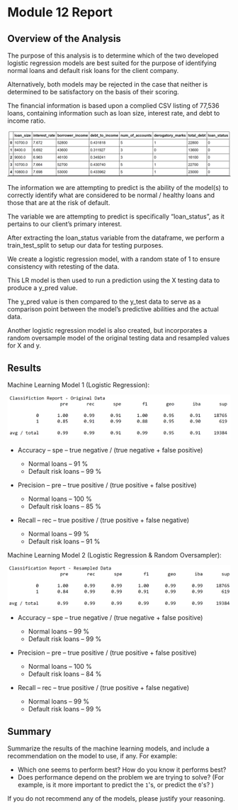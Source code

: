# Module 12 Report

## Overview of the Analysis


The purpose of this analysis is to determine which of the two developed logistic regression models are best suited for the purpose of identifying normal loans and default risk loans for the client company. 

Alternatively, both models may be rejected in the case that neither is determined to be satisfactory on the basis of their scoring.

The financial information is based upon a complied CSV listing of 77,536 loans, containing information such as loan size, interest rate, and debt to income ratio.

![Raw data](Images/raw_data.PNG)

The information we are attempting to predict is the ability of the model(s) to correctly identify what are considered to be normal / healthy loans and those that are at the risk of default.

The variable we are attempting to predict is specifically “loan_status”, as it pertains to our client’s primary interest.

After extracting the loan_status variable from the dataframe, we perform a train_test_split to setup our data for testing purposes.

We create a logistic regression model, with a random state of 1 to ensure consistency with retesting of the data.

This LR model is then used to run a prediction using the X testing data to produce a y_pred value.

The y_pred value is then compared to the y_test data to serve as a comparison point between the model’s predictive abilities and the actual data.

Another logistic regression model is also created, but incorporates a random oversample model of the original testing data and resampled values for X and y.


## Results


Machine Learning Model 1 (Logistic Regression):

![Classification Report Original](Images/classification_report_original.PNG) 

  * Accuracy – spe – true negative / (true negative + false positive)
    * Normal loans – 91 %
    * Default risk loans – 99 %
  
  * Precision – pre – true positive / (true positive + false positive)
    * Normal loans – 100 %
    * Default risk loans – 85 %
  
  * Recall – rec – true positive / (true positive + false negative)
    * Normal loans – 99 %
    * Default risk loans – 91 %


Machine Learning Model 2 (Logistic Regression & Random Oversampler):

![Classification Report Resampler](Images/classification_report_resampled.PNG) 

  * Accuracy – spe – true negative / (true negative + false positive)
    * Normal loans – 99 %
    * Default risk loans – 99 %
  
  * Precision – pre – true positive / (true positive + false positive)
    * Normal loans – 100 %
    * Default risk loans – 84 %
  
  * Recall – rec – true positive / (true positive + false negative)
    * Normal loans – 99 %
    * Default risk loans – 99 %

## Summary

Summarize the results of the machine learning models, and include a recommendation on the model to use, if any. For example:
* Which one seems to perform best? How do you know it performs best?
* Does performance depend on the problem we are trying to solve? (For example, is it more important to predict the `1`'s, or predict the `0`'s? )

If you do not recommend any of the models, please justify your reasoning.
